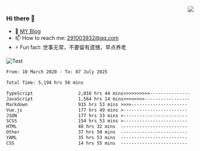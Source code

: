 <img align='right' src='https://github-readme-stats.vercel.app/api?username=niaogege&show_icons=true&theme=radical'/>

### Hi there 👋

- 🌱 [MY Blog](https://bythewayer.com/)
- 📫 How to reach me: 291003932@qq.com
- ⚡ Fun fact:  世事无常，不要留有遗憾，早点养老

![Test](https://github-readme-stats.vercel.app/api/top-langs/?username=niaogege&layout=compact)

<!--START_SECTION:waka-->

```txt
From: 10 March 2020 - To: 07 July 2025

Total Time: 5,194 hrs 56 mins

TypeScript                 2,016 hrs 44 mins>>>>>>>>>>---------------   38.82 %
JavaScript                 1,564 hrs 14 mins>>>>>>>>-----------------   30.11 %
Markdown                   915 hrs 53 mins >>>>---------------------   17.63 %
Vue.js                     177 hrs 49 mins >------------------------   03.42 %
JSON                       177 hrs 33 mins >------------------------   03.42 %
SCSS                       154 hrs 53 mins >------------------------   02.98 %
HTML                       48 hrs 32 mins  -------------------------   00.93 %
Other                      37 hrs 50 mins  -------------------------   00.73 %
YAML                       35 hrs 53 mins  -------------------------   00.69 %
CSS                        14 hrs 55 mins  -------------------------   00.29 %
```

<!--END_SECTION:waka-->
